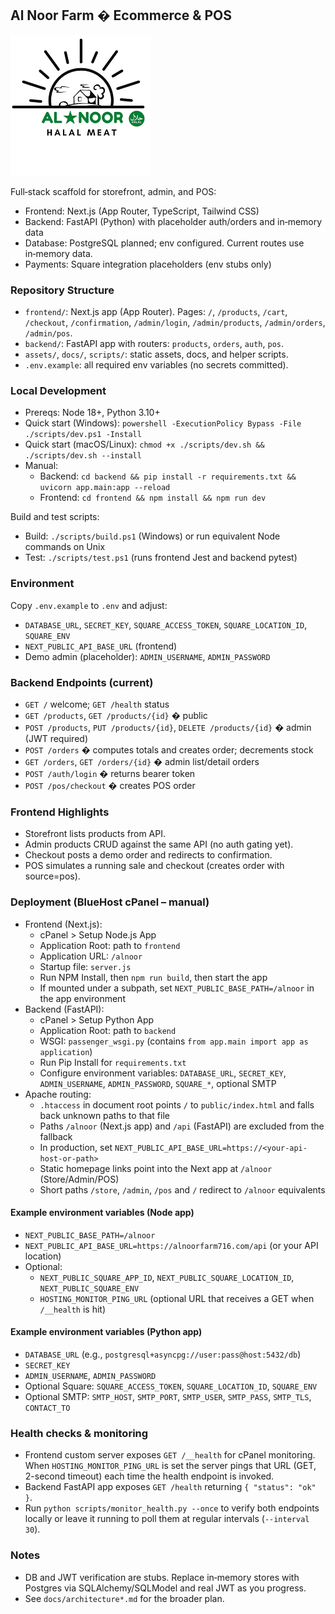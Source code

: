 ﻿## Al Noor Farm � Ecommerce & POS

![Al Noor Farm Logo](assets/alnoorlogo.png)

Full‑stack scaffold for storefront, admin, and POS:
- Frontend: Next.js (App Router, TypeScript, Tailwind CSS)
- Backend: FastAPI (Python) with placeholder auth/orders and in‑memory data
- Database: PostgreSQL planned; env configured. Current routes use in‑memory data.
- Payments: Square integration placeholders (env stubs only)

### Repository Structure
- `frontend/`: Next.js app (App Router). Pages: `/`, `/products`, `/cart`, `/checkout`, `/confirmation`, `/admin/login`, `/admin/products`, `/admin/orders`, `/admin/pos`.
- `backend/`: FastAPI app with routers: `products`, `orders`, `auth`, `pos`.
- `assets/`, `docs/`, `scripts/`: static assets, docs, and helper scripts.
- `.env.example`: all required env variables (no secrets committed).

### Local Development
- Prereqs: Node 18+, Python 3.10+
- Quick start (Windows): `powershell -ExecutionPolicy Bypass -File ./scripts/dev.ps1 -Install`
- Quick start (macOS/Linux): `chmod +x ./scripts/dev.sh && ./scripts/dev.sh --install`
- Manual:
  - Backend: `cd backend && pip install -r requirements.txt && uvicorn app.main:app --reload`
  - Frontend: `cd frontend && npm install && npm run dev`

Build and test scripts:
- Build: `./scripts/build.ps1` (Windows) or run equivalent Node commands on Unix
- Test: `./scripts/test.ps1` (runs frontend Jest and backend pytest)

### Environment
Copy `.env.example` to `.env` and adjust:
- `DATABASE_URL`, `SECRET_KEY`, `SQUARE_ACCESS_TOKEN`, `SQUARE_LOCATION_ID`, `SQUARE_ENV`
- `NEXT_PUBLIC_API_BASE_URL` (frontend)
- Demo admin (placeholder): `ADMIN_USERNAME`, `ADMIN_PASSWORD`

### Backend Endpoints (current)
- `GET /` welcome; `GET /health` status
- `GET /products`, `GET /products/{id}` � public
- `POST /products`, `PUT /products/{id}`, `DELETE /products/{id}` � admin (JWT required)
- `POST /orders` � computes totals and creates order; decrements stock
- `GET /orders`, `GET /orders/{id}` � admin list/detail orders
- `POST /auth/login` � returns bearer token
- `POST /pos/checkout` � creates POS order

### Frontend Highlights
- Storefront lists products from API.
- Admin products CRUD against the same API (no auth gating yet).
- Checkout posts a demo order and redirects to confirmation.
- POS simulates a running sale and checkout (creates order with source=pos).

### Deployment (BlueHost cPanel – manual)
- Frontend (Next.js):
  - cPanel > Setup Node.js App
  - Application Root: path to `frontend`
  - Application URL: `/alnoor`
  - Startup file: `server.js`
  - Run NPM Install, then `npm run build`, then start the app
  - If mounted under a subpath, set `NEXT_PUBLIC_BASE_PATH=/alnoor` in the app environment
- Backend (FastAPI):
  - cPanel > Setup Python App
  - Application Root: path to `backend`
  - WSGI: `passenger_wsgi.py` (contains `from app.main import app as application`)
  - Run Pip Install for `requirements.txt`
  - Configure environment variables: `DATABASE_URL`, `SECRET_KEY`, `ADMIN_USERNAME`, `ADMIN_PASSWORD`, `SQUARE_*`, optional SMTP
- Apache routing:
  - `.htaccess` in document root points `/` to `public/index.html` and falls back unknown paths to that file
  - Paths `/alnoor` (Next.js app) and `/api` (FastAPI) are excluded from the fallback
  - In production, set `NEXT_PUBLIC_API_BASE_URL=https://<your-api-host-or-path>`
  - Static homepage links point into the Next app at `/alnoor` (Store/Admin/POS)
  - Short paths `/store`, `/admin`, `/pos` and `/` redirect to `/alnoor` equivalents

#### Example environment variables (Node app)
- `NEXT_PUBLIC_BASE_PATH=/alnoor`
- `NEXT_PUBLIC_API_BASE_URL=https://alnoorfarm716.com/api` (or your API location)
- Optional:
  - `NEXT_PUBLIC_SQUARE_APP_ID`, `NEXT_PUBLIC_SQUARE_LOCATION_ID`, `NEXT_PUBLIC_SQUARE_ENV`
  - `HOSTING_MONITOR_PING_URL` (optional URL that receives a GET when `/__health` is hit)

#### Example environment variables (Python app)
- `DATABASE_URL` (e.g., `postgresql+asyncpg://user:pass@host:5432/db`)
- `SECRET_KEY`
- `ADMIN_USERNAME`, `ADMIN_PASSWORD`
- Optional Square: `SQUARE_ACCESS_TOKEN`, `SQUARE_LOCATION_ID`, `SQUARE_ENV`
- Optional SMTP: `SMTP_HOST`, `SMTP_PORT`, `SMTP_USER`, `SMTP_PASS`, `SMTP_TLS`, `CONTACT_TO`

### Health checks & monitoring
- Frontend custom server exposes `GET /__health` for cPanel monitoring. When
  `HOSTING_MONITOR_PING_URL` is set the server pings that URL (GET, 2-second
  timeout) each time the health endpoint is invoked.
- Backend FastAPI app exposes `GET /health` returning `{ "status": "ok" }`.
- Run `python scripts/monitor_health.py --once` to verify both endpoints locally
  or leave it running to poll them at regular intervals (`--interval 30`).

### Notes
- DB and JWT verification are stubs. Replace in‑memory stores with Postgres via SQLAlchemy/SQLModel and real JWT as you progress.
- See `docs/architecture*.md` for the broader plan.


